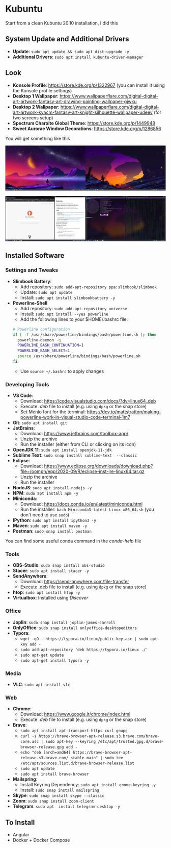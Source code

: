 # Kubuntu
Start from a clean Kubuntu 20.10 installation, I did this

## System Update and Additional Drivers
- **Update**: `sudo apt update && sudo apt dist-upgrade -y`
- **Additional Drivers**: `sudo apt install kubuntu-driver-manager`

## Look
- **Konsole Profile**: https://store.kde.org/p/1322967 (you can install it using the Konsole profile settings)
- **Desktop 1 Wallpaper**: https://www.wallpaperflare.com/digital-digital-art-artwork-fantasy-art-drawing-painting-wallpaper-gjwku
- **Desktop 2 Wallpaper**: https://www.wallpaperflare.com/digital-digital-art-artwork-kvacm-fantasy-art-knight-silhouette-wallpaper-udeev (for two screens setup)
- **Spectrum Charoite Global Theme**: https://store.kde.org/p/1449948
- **Sweet Aurorae Window Decorations**: https://store.kde.org/p/1286856

You will get something like this

![Inserire Link Screen 1](https://github.com/liuzzom/my-linux-setups/blob/main/Kubuntu/img/screen_01.png)

![Inserire Link Screen 2](https://github.com/liuzzom/my-linux-setups/blob/main/Kubuntu/img/screen_02.png)

## Installed Software

### Settings and Tweaks
- **Slimbook Battery**: 
	- Add repository: `sudo add-apt-repository ppa:slimbook/slimbook`
	- Update: `sudo apt update`
	- Install: `sudo apt install slimbookbattery -y`
- **Powerline-Shell**
	- Add repository: `sudo add-apt-repository universe`
	- Install: `sudo apt install --yes powerline`
	- Add the following lines to your $HOME/.bashrc file:
	```bash
	# Powerline configuration
	if [ -f /usr/share/powerline/bindings/bash/powerline.sh ]; then
	  powerline-daemon -q
	  POWERLINE_BASH_CONTINUATION=1
	  POWERLINE_BASH_SELECT=1
	  source /usr/share/powerline/bindings/bash/powerline.sh
	fi
	```
	- Use `source ~/.bashrc` to apply changes

### Developing Tools
- **VS Code**: 
	- Download: https://code.visualstudio.com/docs/?dv=linux64_deb
	- Execute *.deb* file to install (e.g. using `dpkg` or the snap store)
	- Set Menlo font for the terminal: https://dev.to/mattstratton/making-powerline-work-in-visual-studio-code-terminal-1m7
- **Git**: `sudo apt install git`
- **JetBrains**: 
	- Download: https://www.jetbrains.com/toolbox-app/
	- Unzip the archive
	- Run the installer (either from CLI or clicking on its icon)
- **OpenJDK 11**: `sudo apt install openjdk-11-jdk`
- **Sublime Text**: `sudo snap install sublime-text  --classic`
- **Eclipse**:
	- Download: https://www.eclipse.org/downloads/download.php?file=/oomph/epp/2020-09/R/eclipse-inst-jre-linux64.tar.gz
	- Unzip the archive
	- Run the installer
- **NodeJS**: `sudo apt install nodejs -y`
- **NPM**: `sudo apt install npm -y`
- **Miniconda**: 
	- Download: https://docs.conda.io/en/latest/miniconda.html
	- Run the installer: `bash Miniconda3-latest-Linux-x86_64.sh` (you don't need to use `sudo`)
- **IPython**: `sudo apt install ipython3 -y`
- **Maven**: `sudo apt install maven -y`
- **Postman**: `sudo snap install postman`

You can find some useful conda command in the *conda-help* file

### Tools
- **OBS-Studio**: `sudo snap install obs-studio`
- **Stacer**: `sudo apt install stacer -y`
- **SendAnywhere**:
	- Download: https://send-anywhere.com/file-transfer
	- Execute .deb file to install (e.g. using `dpkg` or the snap store)
- **htop**: `sudo apt install htop -y`
- **Virtualbox**: Installed using *Discover*

### Office
- **Joplin**: `sudo snap install joplin-james-carroll`
- **OnlyOffice**: `sudo snap install onlyoffice-desktopeditors`
- **Typora**:
	- `wget -qO - https://typora.io/linux/public-key.asc | sudo apt-key add -`
	- `sudo add-apt-repository 'deb https://typora.io/linux ./'`
	- `sudo apt-get update`
	- `sudo apt-get install typora -y`

### Media
- **VLC**: `sudo apt install vlc`

### Web
- **Chrome**:
	- Download: https://www.google.it/chrome/index.html
	- Execute *.deb* file to install (e.g. using `dpkg` or the snap store)
- **Brave**:
	- `sudo apt install apt-transport-https curl gnupg`
	- `curl -s https://brave-browser-apt-release.s3.brave.com/brave-core.asc | sudo apt-key --keyring /etc/apt/trusted.gpg.d/brave-browser-release.gpg add -`
	- `echo "deb [arch=amd64] https://brave-browser-apt-release.s3.brave.com/ stable main" | sudo tee /etc/apt/sources.list.d/brave-browser-release.list`
	- `sudo apt update`
	- `sudo apt install brave-browser`
- **Mailspring**: 
  - Install Keyring Dependency: `sudo apt install gnome-keyring -y`
  - Install: `sudo snap install mailspring`
- **Skype**: `sudo snap install skype --classic`
- **Zoom**: `sudo snap install zoom-client`
- **Telegram**: `sudo apt  install telegram-desktop -y`

## To Install
- Angular
- Docker + Docker Compose
